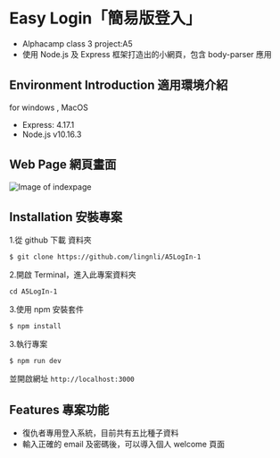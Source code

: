 # Easy Login「簡易版登入」

- Alphacamp class 3 project:A5
- 使用 Node.js 及 Express 框架打造出的小網頁，包含 body-parser 應用

## Environment Introduction 適用環境介紹

for windows , MacOS

- Express: 4.17.1
- Node.js v10.16.3

## Web Page 網頁畫面

![Image of indexpage](https://upload.cc/i1/2019/11/07/l9grNV.png)

## Installation 安裝專案

1.從 github 下載 資料夾

```
$ git clone https://github.com/lingnli/A5LogIn-1
```

2.開啟 Terminal，進入此專案資料夾

```
cd A5LogIn-1
```

3.使用 npm 安裝套件

```
$ npm install
```

3.執行專案

```
$ npm run dev
```

並開啟網址
`http://localhost:3000`

## Features 專案功能

- 復仇者專用登入系統，目前共有五比種子資料
- 輸入正確的 email 及密碼後，可以導入個人 welcome 頁面

